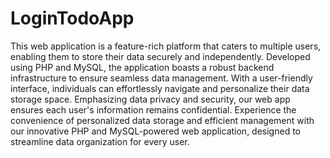 # LoginTodoApp


This web application is a feature-rich platform that caters to multiple users, enabling them to store their data securely and independently. Developed using PHP and MySQL, the application boasts a robust backend infrastructure to ensure seamless data management. With a user-friendly interface, individuals can effortlessly navigate and personalize their data storage space. Emphasizing data privacy and security, our web app ensures each user's information remains confidential. Experience the convenience of personalized data storage and efficient management with our innovative PHP and MySQL-powered web application, designed to streamline data organization for every user.
